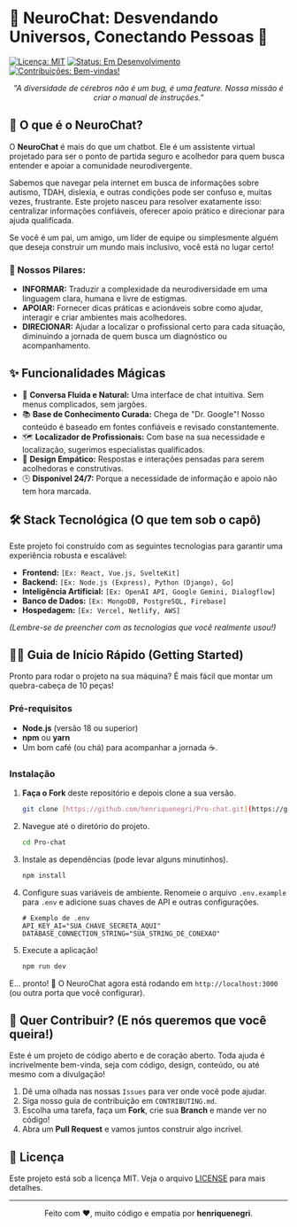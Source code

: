 # 🧠 NeuroChat: Desvendando Universos, Conectando Pessoas 🧠

  [![Licença: MIT](https://img.shields.io/badge/Licença-MIT-9942A8?style=for-the-badge)](https://opensource.org/licenses/MIT)
  [![Status: Em Desenvolvimento](https://img.shields.io/badge/STATUS-EM%20DESENVOLVIMENTO-GREEN?style=for-the-badge)](https://github.com/henriquenegri/Pro-chat)
  [![Contribuições: Bem-vindas!](https://img.shields.io/badge/CONTRIBUIÇÕES-BEM--VINDAS-ORANGE?style=for-the-badge)](https://github.com/henriquenegri/Pro-chat/blob/main/CONTRIBUTING.md)

<p align="center">
  <em>"A diversidade de cérebros não é um bug, é uma feature. Nossa missão é criar o manual de instruções."</em>
</p>

## 🚀 O que é o NeuroChat?

O **NeuroChat** é mais do que um chatbot. Ele é um assistente virtual projetado para ser o ponto de partida seguro e acolhedor para quem busca entender e apoiar a comunidade neurodivergente.

Sabemos que navegar pela internet em busca de informações sobre autismo, TDAH, dislexia, e outras condições pode ser confuso e, muitas vezes, frustrante. Este projeto nasceu para resolver exatamente isso: centralizar informações confiáveis, oferecer apoio prático e direcionar para ajuda qualificada.

Se você é um pai, um amigo, um líder de equipe ou simplesmente alguém que deseja construir um mundo mais inclusivo, você está no lugar certo!

### 🎯 Nossos Pilares:

* **INFORMAR:** Traduzir a complexidade da neurodiversidade em uma linguagem clara, humana e livre de estigmas.
* **APOIAR:** Fornecer dicas práticas e acionáveis sobre como ajudar, interagir e criar ambientes mais acolhedores.
* **DIRECIONAR:** Ajudar a localizar o profissional certo para cada situação, diminuindo a jornada de quem busca um diagnóstico ou acompanhamento.

## ✨ Funcionalidades Mágicas

* 💬 **Conversa Fluida e Natural:** Uma interface de chat intuitiva. Sem menus complicados, sem jargões.
* 📚 **Base de Conhecimento Curada:** Chega de "Dr. Google"! Nosso conteúdo é baseado em fontes confiáveis e revisado constantemente.
* 🗺️ **Localizador de Profissionais:** Com base na sua necessidade e localização, sugerimos especialistas qualificados.
* 💖 **Design Empático:** Respostas e interações pensadas para serem acolhedoras e construtivas.
* 🕒 **Disponível 24/7:** Porque a necessidade de informação e apoio não tem hora marcada.

## 🛠️ Stack Tecnológica (O que tem sob o capô)

Este projeto foi construído com as seguintes tecnologias para garantir uma experiência robusta e escalável:

* **Frontend:** `[Ex: React, Vue.js, SvelteKit]`
* **Backend:** `[Ex: Node.js (Express), Python (Django), Go]`
* **Inteligência Artificial:** `[Ex: OpenAI API, Google Gemini, Dialogflow]`
* **Banco de Dados:** `[Ex: MongoDB, PostgreSQL, Firebase]`
* **Hospedagem:** `[Ex: Vercel, Netlify, AWS]`

*(Lembre-se de preencher com as tecnologias que você realmente usou!)*

## 🏃‍♂️ Guia de Início Rápido (Getting Started)

Pronto para rodar o projeto na sua máquina? É mais fácil que montar um quebra-cabeça de 10 peças!

### Pré-requisitos

* **Node.js** (versão 18 ou superior)
* **npm** ou **yarn**
* Um bom café (ou chá) para acompanhar a jornada ☕.

### Instalação

1.  **Faça o Fork** deste repositório e depois clone a sua versão.
    ```bash
    git clone [https://github.com/henriquenegri/Pro-chat.git](https://github.com/henriquenegri/Pro-chat.git)
    ```
2.  Navegue até o diretório do projeto.
    ```bash
    cd Pro-chat
    ```
3.  Instale as dependências (pode levar alguns minutinhos).
    ```bash
    npm install
    ```
4.  Configure suas variáveis de ambiente. Renomeie o arquivo `.env.example` para `.env` e adicione suas chaves de API e outras configurações.
    ```env
    # Exemplo de .env
    API_KEY_AI="SUA_CHAVE_SECRETA_AQUI"
    DATABASE_CONNECTION_STRING="SUA_STRING_DE_CONEXAO"
    ```
5.  Execute a aplicação!
    ```bash
    npm run dev
    ```

E... pronto! 🚀 O NeuroChat agora está rodando em `http://localhost:3000` (ou outra porta que você configurar).

## 🤝 Quer Contribuir? (E nós queremos que você queira!)

Este é um projeto de código aberto e de coração aberto. Toda ajuda é incrivelmente bem-vinda, seja com código, design, conteúdo, ou até mesmo com a divulgação!

1.  Dê uma olhada nas nossas `Issues` para ver onde você pode ajudar.
2.  Siga nosso guia de contribuição em `CONTRIBUTING.md`.
3.  Escolha uma tarefa, faça um **Fork**, crie sua **Branch** e mande ver no código!
4.  Abra um **Pull Request** e vamos juntos construir algo incrível.

## 📜 Licença

Este projeto está sob a licença MIT. Veja o arquivo [LICENSE](LICENSE) para mais detalhes.

---

<p align="center">
  Feito com ❤️, muito código e empatia por <strong>henriquenegri</strong>.
</p>
